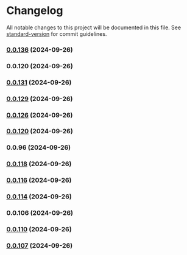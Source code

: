 # Changelog

All notable changes to this project will be documented in this file. See [standard-version](https://github.com/conventional-changelog/standard-version) for commit guidelines.

### [0.0.136](https://github.com/RubricLab/rubric/compare/v0.0.114...v0.0.136) (2024-09-26)

### 0.0.120 (2024-09-26)

### [0.0.131](https://github.com/RubricLab/rubric/compare/v0.0.114...v0.0.131) (2024-09-26)

### [0.0.129](https://github.com/RubricLab/rubric/compare/v0.0.114...v0.0.129) (2024-09-26)

### [0.0.126](https://github.com/RubricLab/rubric/compare/v0.0.74...v0.0.126) (2024-09-26)

### [0.0.120](https://github.com/RubricLab/rubric/compare/v0.0.103...v0.0.120) (2024-09-26)

### 0.0.96 (2024-09-26)

### [0.0.118](https://github.com/RubricLab/rubric/compare/v0.0.106...v0.0.118) (2024-09-26)

### [0.0.116](https://github.com/RubricLab/rubric/compare/v0.0.106...v0.0.116) (2024-09-26)

### [0.0.114](https://github.com/RubricLab/rubric/compare/v0.0.95...v0.0.114) (2024-09-26)

### 0.0.106 (2024-09-26)

### [0.0.110](https://github.com/RubricLab/rubric/compare/v0.0.55...v0.0.110) (2024-09-26)

### [0.0.107](https://github.com/RubricLab/rubric/compare/v0.0.55...v0.0.107) (2024-09-26)

